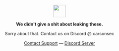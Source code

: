 <p align="center">
	<img width="40" src="https://github.com/CarsonLeaks/CarsonLeaks/blob/main/readme.gif?raw=true">
<p align="center"><strong>We didn't give a shit about leaking these.</strong></p>

<p align="center">Sorry about that. Contact us on Discord @ carsonsec</p>

<p align="center">
	<a href="https://www.youtube.com/watch?v=78jIKof-aFk">Contact Support</a> —
	<a href="https://discord.gg/vUVeDTztpc">Discord Server</a>
</p>

<p></p>
<p></p>
</p>
